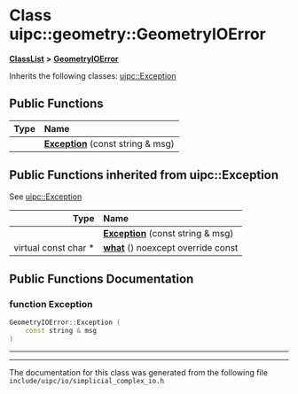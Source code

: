 

# Class uipc::geometry::GeometryIOError



[**ClassList**](annotated.md) **>** [**GeometryIOError**](classuipc_1_1geometry_1_1_geometry_i_o_error.md)








Inherits the following classes: [uipc::Exception](classuipc_1_1_exception.md)






















































## Public Functions

| Type | Name |
| ---: | :--- |
|   | [**Exception**](#function-exception) (const string & msg) <br> |


## Public Functions inherited from uipc::Exception

See [uipc::Exception](classuipc_1_1_exception.md)

| Type | Name |
| ---: | :--- |
|   | [**Exception**](classuipc_1_1_exception.md#function-exception) (const string & msg) <br> |
| virtual const char \* | [**what**](classuipc_1_1_exception.md#function-what) () noexcept override const<br> |






















































## Public Functions Documentation




### function Exception 

```C++
GeometryIOError::Exception (
    const string & msg
) 
```




<hr>

------------------------------
The documentation for this class was generated from the following file `include/uipc/io/simplicial_complex_io.h`


